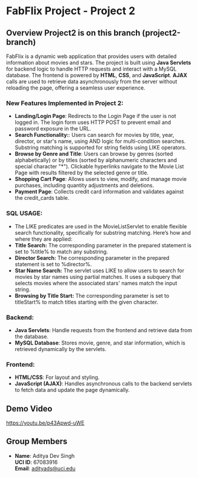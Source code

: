 # FabFlix Project - Project 2

## Overview **Project2 is on this branch (project2-branch)**
FabFlix is a dynamic web application that provides users with detailed information about movies and stars. The project is built using **Java Servlets** for backend logic to handle HTTP requests and interact with a MySQL database. The frontend is powered by **HTML**, **CSS**, and **JavaScript**. **AJAX** calls are used to retrieve data asynchronously from the server without reloading the page, offering a seamless user experience.

### New Features Implemented in Project 2:
- **Landing/Login Page**:  Redirects to the Login Page if the user is not logged in. The login form uses HTTP POST to prevent email and password exposure in the URL.
- **Search Functionality:**: Users can search for movies by title, year, director, or star's name, using AND logic for multi-condition searches. Substring matching is supported for string fields using LIKE operators.
- **Browse by Genre and Title**: Users can browse by genres (sorted alphabetically) or by titles (sorted by alphanumeric characters and special character "*"). Clickable hyperlinks navigate to the Movie List Page with results filtered by the selected genre or title.
- **Shopping Cart Page**: Allows users to view, modify, and manage movie purchases, including quantity adjustments and deletions.
- **Payment Page**: Collects credit card information and validates against the credit_cards table.

### SQL USAGE:
- The LIKE predicates are used in the MovieListServlet to enable flexible search functionality, specifically for substring matching. Here’s how and where they are applied:
- **Title Search:** The corresponding parameter in the prepared statement is set to %title% to match any substring.
- **Director Search:** The corresponding parameter in the prepared statement is set to %director%.
- **Star Name Search:** The servlet uses LIKE to allow users to search for movies by star names using partial matches. It uses a subquery that selects movies where the associated stars' names match the input string.
- **Browsing by Title Start:** The corresponding parameter is set to titleStart% to match titles starting with the given character.

### Backend:
- **Java Servlets**: Handle requests from the frontend and retrieve data from the database.
- **MySQL Database**: Stores movie, genre, and star information, which is retrieved dynamically by the servlets.

### Frontend:
- **HTML/CSS**: For layout and styling.
- **JavaScript (AJAX)**: Handles asynchronous calls to the backend servlets to fetch data and update the page dynamically.

## Demo Video
https://youtu.be/p43Apwd-uWE

## Group Members
- **Name**: Aditya Dev Singh  
  **UCI ID**: 67083916  
  **Email**: adityads@uci.edu  

